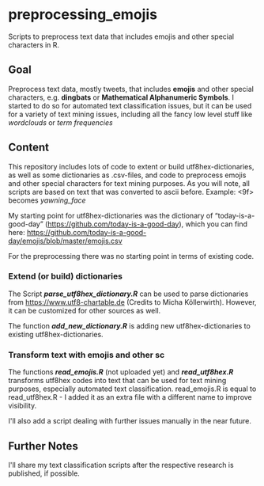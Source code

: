 # preprocessing_emojis
Scripts to preprocess text data that includes emojis and other special characters in R.

## Goal
Preprocess text data, mostly tweets, that includes **emojis** and other special characters, e.g. **dingbats** or **Mathematical Alphanumeric Symbols**. I started to do so for automated text classification issues, but it can be used for a variety of text mining issues, including all the fancy low level stuff like *wordclouds* or *term frequencies*

## Content
This repository includes lots of code to extent or build utf8hex-dictionaries, as well as some dictionaries as .csv-files, and code to preprocess emojis and other special characters for text mining purposes. As you will note, all scripts are based on text that was converted to ascii before. Example: <f0><9f><a5><b1> becomes *yawning_face*

My starting point for utf8hex-dictionaries was the dictionary of “today-is-a-good-day” (https://github.com/today-is-a-good-day), which you can find here: https://github.com/today-is-a-good-day/emojis/blob/master/emojis.csv

For the preprocessing there was no starting point in terms of existing code.

### Extend (or build) dictionaries
The Script ***parse_utf8hex_dictionary.R*** can be used to parse dictionaries from https://www.utf8-chartable.de (Credits to Micha Köllerwirth). However, it can be customized for other sources as well.

The function ***add_new_dictionary.R*** is adding new utf8hex-dictionaries to existing utf8hex-dictionaries. 

### Transform text with emojis and other sc
The functions ***read_emojis.R*** (not uploaded yet) and ***read_utf8hex.R*** transforms utf8hex codes into text that can be used for text mining purposes, especially automated text classification. read_emojis.R is equal to read_utf8hex.R - I added it as an extra file with a different name to improve visibility.

I'll also add a script dealing with further issues manually in the near future.

## Further Notes
I'll share my text classification scripts after the respective research is published, if possible.
